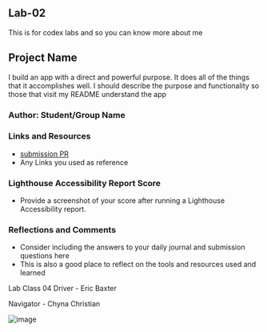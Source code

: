 ## Lab-02
This is for codex labs and so you can know more about me

## Project Name

I build an app with a direct and powerful purpose. It does all of the things that it accomplishes well. I should describe the purpose and functionality so those that visit my README understand the app

### Author: Student/Group Name

### Links and Resources

* [submission PR](http://xyz.com)
* Any Links you used as reference

### Lighthouse Accessibility Report Score

* Provide a screenshot of your score after running a Lighthouse Accessibility report.

### Reflections and Comments

* Consider including the answers to your daily journal and submission questions here
* This is also a good place to reflect on the tools and resources used and learned

Lab Class 04
Driver - Eric Baxter

Navigator - Chyna Christian

![image](https://github.com/ShekinahChristi/about-me/assets/135853220/cce30c3e-605f-4dfa-91eb-d19f810776b9)
